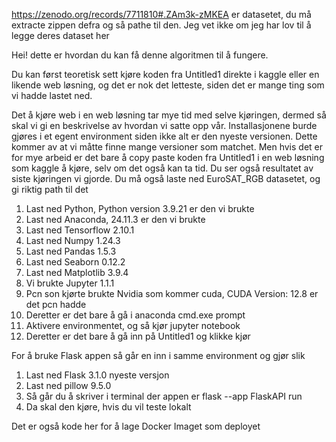 https://zenodo.org/records/7711810#.ZAm3k-zMKEA
er datasetet, du må extracte zippen defra og så pathe til den. Jeg vet ikke om jeg har lov til å legge deres dataset her

Hei! dette er hvordan du kan få denne algoritmen til å fungere.

Du kan først teoretisk sett kjøre koden fra Untitled1 direkte i kaggle eller en likende web løsning, og det er nok det letteste, siden det er mange ting som vi hadde lastet ned.

Det å kjøre web i en web løsning tar mye tid med selve kjøringen, dermed så skal vi gi en beskrivelse av hvordan vi satte opp vår. Installasjonene burde gjøres i et egent environment siden ikke alt er den nyeste versionen.
Dette kommer av at vi måtte finne mange versioner som matchet.
Men hvis det er for mye arbeid er det bare å copy paste koden fra Untitled1 i en web løsning som kaggle å kjøre, selv om det også kan ta tid.
Du ser også resultatet av siste kjøringen vi gjorde.
Du må også laste ned EuroSAT_RGB datasetet, og gi riktig path til det

 1. Last ned Python, Python version 3.9.21 er den vi brukte
 2. Last ned Anaconda, 24.11.3 er den vi brukte
 3. Last ned Tensorflow 2.10.1
 4. Last ned Numpy 1.24.3
 5. Last ned Pandas 1.5.3
 6. Last ned Seaborn 0.12.2
 7. Last ned Matplotlib 3.9.4
 8. Vi brukte Jupyter 1.1.1
 9. Pcn son kjørte brukte Nvidia som kommer cuda, CUDA Version: 12.8 er det pcn hadde
 10. Deretter er det bare å gå i anaconda cmd.exe prompt
 11. Aktivere environmentet, og så kjør jupyter notebook
 12. Deretter er det bare å gå inn på Untitled1 og klikke kjør

For å bruke Flask appen så går en inn i samme environment og gjør slik
  1. Last ned Flask 3.1.0 nyeste versjon
  2. Last ned pillow 9.5.0
  3. Så går du å skriver i terminal der appen er flask --app FlaskAPI run
  4. Da skal den kjøre, hvis du vil teste lokalt

Det er også kode her for å lage Docker Imaget som deployet

